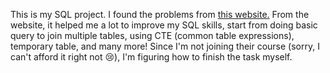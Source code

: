 This is my SQL project. I found the problems from [this website.](https://8weeksqlchallenge.com/case-study-1/) From the website, it helped me a lot to improve my SQL skills, start from doing basic query to join multiple tables, using CTE (common table expressions), temporary table, and many more! Since I'm not joining their course (sorry, I can't afford it right not :cry:), I'm figuring how to finish the task myself.
